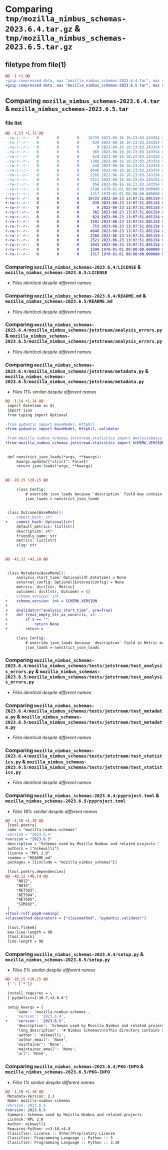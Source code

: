 # Comparing `tmp/mozilla_nimbus_schemas-2023.6.4.tar.gz` & `tmp/mozilla_nimbus_schemas-2023.6.5.tar.gz`

## filetype from file(1)

```diff
@@ -1 +1 @@
-gzip compressed data, was "mozilla_nimbus_schemas-2023.6.4.tar", max compression
+gzip compressed data, was "mozilla_nimbus_schemas-2023.6.5.tar", max compression
```

## Comparing `mozilla_nimbus_schemas-2023.6.4.tar` & `mozilla_nimbus_schemas-2023.6.5.tar`

### file list

```diff
@@ -1,13 +1,13 @@
--rw-r--r--   0        0        0    16725 2023-06-16 16:23:03.243354 mozilla_nimbus_schemas-2023.6.4/LICENSE
--rw-r--r--   0        0        0      839 2023-06-16 16:23:03.243354 mozilla_nimbus_schemas-2023.6.4/README.md
--rw-r--r--   0        0        0        0 2023-06-16 16:23:03.243354 mozilla_nimbus_schemas-2023.6.4/mozilla_nimbus_schemas/__init__.py
--rw-r--r--   0        0        0      365 2023-06-16 16:23:03.243354 mozilla_nimbus_schemas-2023.6.4/mozilla_nimbus_schemas/jetstream/__init__.py
--rw-r--r--   0        0        0      624 2023-06-16 16:23:03.243354 mozilla_nimbus_schemas-2023.6.4/mozilla_nimbus_schemas/jetstream/analysis_errors.py
--rw-r--r--   0        0        0     1386 2023-06-16 16:23:03.243354 mozilla_nimbus_schemas-2023.6.4/mozilla_nimbus_schemas/jetstream/metadata.py
--rw-r--r--   0        0        0      648 2023-06-16 16:23:03.243354 mozilla_nimbus_schemas-2023.6.4/mozilla_nimbus_schemas/jetstream/statistics.py
--rw-r--r--   0        0        0     4646 2023-06-16 16:23:03.243354 mozilla_nimbus_schemas-2023.6.4/mozilla_nimbus_schemas/tests/jetstream/test_analysis_errors.py
--rw-r--r--   0        0        0     2266 2023-06-16 16:23:03.243354 mozilla_nimbus_schemas-2023.6.4/mozilla_nimbus_schemas/tests/jetstream/test_metadata.py
--rw-r--r--   0        0        0     2521 2023-06-16 16:23:03.243354 mozilla_nimbus_schemas-2023.6.4/mozilla_nimbus_schemas/tests/jetstream/test_statistics.py
--rw-r--r--   0        0        0      956 2023-06-16 16:23:03.243354 mozilla_nimbus_schemas-2023.6.4/pyproject.toml
--rw-r--r--   0        0        0     1598 1970-01-01 00:00:00.000000 mozilla_nimbus_schemas-2023.6.4/setup.py
--rw-r--r--   0        0        0     1317 1970-01-01 00:00:00.000000 mozilla_nimbus_schemas-2023.6.4/PKG-INFO
+-rw-r--r--   0        0        0    16725 2023-06-23 13:07:51.801154 mozilla_nimbus_schemas-2023.6.5/LICENSE
+-rw-r--r--   0        0        0      839 2023-06-23 13:07:51.801154 mozilla_nimbus_schemas-2023.6.5/README.md
+-rw-r--r--   0        0        0        0 2023-06-23 13:07:51.801154 mozilla_nimbus_schemas-2023.6.5/mozilla_nimbus_schemas/__init__.py
+-rw-r--r--   0        0        0      365 2023-06-23 13:07:51.801154 mozilla_nimbus_schemas-2023.6.5/mozilla_nimbus_schemas/jetstream/__init__.py
+-rw-r--r--   0        0        0      624 2023-06-23 13:07:51.801154 mozilla_nimbus_schemas-2023.6.5/mozilla_nimbus_schemas/jetstream/analysis_errors.py
+-rw-r--r--   0        0        0     1591 2023-06-23 13:07:51.801154 mozilla_nimbus_schemas-2023.6.5/mozilla_nimbus_schemas/jetstream/metadata.py
+-rw-r--r--   0        0        0      753 2023-06-23 13:07:51.801154 mozilla_nimbus_schemas-2023.6.5/mozilla_nimbus_schemas/jetstream/statistics.py
+-rw-r--r--   0        0        0     4646 2023-06-23 13:07:51.801154 mozilla_nimbus_schemas-2023.6.5/mozilla_nimbus_schemas/tests/jetstream/test_analysis_errors.py
+-rw-r--r--   0        0        0     2266 2023-06-23 13:07:51.801154 mozilla_nimbus_schemas-2023.6.5/mozilla_nimbus_schemas/tests/jetstream/test_metadata.py
+-rw-r--r--   0        0        0     2521 2023-06-23 13:07:51.801154 mozilla_nimbus_schemas-2023.6.5/mozilla_nimbus_schemas/tests/jetstream/test_statistics.py
+-rw-r--r--   0        0        0     1043 2023-06-23 13:07:51.801154 mozilla_nimbus_schemas-2023.6.5/pyproject.toml
+-rw-r--r--   0        0        0     1598 1970-01-01 00:00:00.000000 mozilla_nimbus_schemas-2023.6.5/setup.py
+-rw-r--r--   0        0        0     1317 1970-01-01 00:00:00.000000 mozilla_nimbus_schemas-2023.6.5/PKG-INFO
```

### Comparing `mozilla_nimbus_schemas-2023.6.4/LICENSE` & `mozilla_nimbus_schemas-2023.6.5/LICENSE`

 * *Files identical despite different names*

### Comparing `mozilla_nimbus_schemas-2023.6.4/README.md` & `mozilla_nimbus_schemas-2023.6.5/README.md`

 * *Files identical despite different names*

### Comparing `mozilla_nimbus_schemas-2023.6.4/mozilla_nimbus_schemas/jetstream/analysis_errors.py` & `mozilla_nimbus_schemas-2023.6.5/mozilla_nimbus_schemas/jetstream/analysis_errors.py`

 * *Files identical despite different names*

### Comparing `mozilla_nimbus_schemas-2023.6.4/mozilla_nimbus_schemas/jetstream/metadata.py` & `mozilla_nimbus_schemas-2023.6.5/mozilla_nimbus_schemas/jetstream/metadata.py`

 * *Files 11% similar despite different names*

```diff
@@ -1,14 +1,14 @@
 import datetime as dt
 import json
 from typing import Optional
 
-from pydantic import BaseModel, HttpUrl
+from pydantic import BaseModel, HttpUrl, validator
 
-from mozilla_nimbus_schemas.jetstream.statistics import AnalysisBasis
+from mozilla_nimbus_schemas.jetstream.statistics import SCHEMA_VERSION, AnalysisBasis
 
 
 def nonstrict_json_loads(*args, **kwargs):
     kwargs.update({"strict": False})
     return json.loads(*args, **kwargs)
 
 
@@ -20,15 +20,15 @@
 
     class Config:
         # override json_loads because `description` field may contain \n
         json_loads = nonstrict_json_loads
 
 
 class Outcome(BaseModel):
-    commit_hash: str
+    commit_hash: Optional[str]
     default_metrics: list[str]
     description: str
     friendly_name: str
     metrics: list[str]
     slug: str
 
 
@@ -42,12 +42,18 @@
 
 
 class Metadata(BaseModel):
     analysis_start_time: Optional[dt.datetime] = None
     external_config: Optional[ExternalConfig] = None
     metrics: dict[str, Metric]
     outcomes: dict[str, Outcome] = {}
-    schema_version: int
+    schema_version: int = SCHEMA_VERSION
+
+    @validator("analysis_start_time", pre=True)
+    def treat_empty_str_as_none(cls, v):
+        if v == "":
+            return None
+        return v
 
     class Config:
         # override json_loads because `description` field in Metric may contain \n
         json_loads = nonstrict_json_loads
```

### Comparing `mozilla_nimbus_schemas-2023.6.4/mozilla_nimbus_schemas/tests/jetstream/test_analysis_errors.py` & `mozilla_nimbus_schemas-2023.6.5/mozilla_nimbus_schemas/tests/jetstream/test_analysis_errors.py`

 * *Files identical despite different names*

### Comparing `mozilla_nimbus_schemas-2023.6.4/mozilla_nimbus_schemas/tests/jetstream/test_metadata.py` & `mozilla_nimbus_schemas-2023.6.5/mozilla_nimbus_schemas/tests/jetstream/test_metadata.py`

 * *Files identical despite different names*

### Comparing `mozilla_nimbus_schemas-2023.6.4/mozilla_nimbus_schemas/tests/jetstream/test_statistics.py` & `mozilla_nimbus_schemas-2023.6.5/mozilla_nimbus_schemas/tests/jetstream/test_statistics.py`

 * *Files identical despite different names*

### Comparing `mozilla_nimbus_schemas-2023.6.4/pyproject.toml` & `mozilla_nimbus_schemas-2023.6.5/pyproject.toml`

 * *Files 18% similar despite different names*

```diff
@@ -1,10 +1,10 @@
 [tool.poetry]
 name = "mozilla-nimbus-schemas"
-version = "2023.6.4"
+version = "2023.6.5"
 description = "Schemas used by Mozilla Nimbus and related projects."
 authors = ["mikewilli"]
 license = "MPL 2.0"
 readme = "README.md"
 packages = [{include = "mozilla_nimbus_schemas"}]
 
 [tool.poetry.dependencies]
@@ -40,12 +40,14 @@
     "N812",
     "N815",
     "RET503",
     "RET504",
     "RET505",
     "SIM102",
 ]
+[tool.ruff.pep8-naming]
+classmethod-decorators = ["classmethod", "pydantic.validator"]
 
 [tool.flake8]
 max-line-length = 90
 [tool.black]
 line-length = 90
```

### Comparing `mozilla_nimbus_schemas-2023.6.4/setup.py` & `mozilla_nimbus_schemas-2023.6.5/setup.py`

 * *Files 5% similar despite different names*

```diff
@@ -10,15 +10,15 @@
 {'': ['*']}
 
 install_requires = \
 ['pydantic>=1.10.7,<2.0.0']
 
 setup_kwargs = {
     'name': 'mozilla-nimbus-schemas',
-    'version': '2023.6.4',
+    'version': '2023.6.5',
     'description': 'Schemas used by Mozilla Nimbus and related projects.',
     'long_description': '# Nimbus Schemas\n\nThis directory contains a published package of schemas used by different parts of the Mozilla Nimbus experimentation ecosystem.\n\n## Versioning\n`mozilla-nimbus-schemas` uses a date-based versioning scheme. The format is `yyyy.m.#`, where `m` is the non-zero-padded month, and `#` is an incrementing number starting from 1 for each month. For example, the second release in June of 2023 would have a version of `2023.6.2`.\n\n## Installation/Usage\n### Prerequisites\n- python ^3.10\n- poetry ^1.2.2\n\nFrom project root (i.e., parent to this directory)\n- Install: `make schemas_install`\n- Run linting and tests: `make schemas_check`\n- Code formatting: `make schemas_code_format`\n\n## Schemas\n### Jetstream\n\nContains schemas describing analysis results, metadata, and errors from [Jetstream](https://github.com/mozilla/jetstream).\n',
     'author': 'mikewilli',
     'author_email': 'None',
     'maintainer': 'None',
     'maintainer_email': 'None',
     'url': 'None',
```

### Comparing `mozilla_nimbus_schemas-2023.6.4/PKG-INFO` & `mozilla_nimbus_schemas-2023.6.5/PKG-INFO`

 * *Files 1% similar despite different names*

```diff
@@ -1,10 +1,10 @@
 Metadata-Version: 2.1
 Name: mozilla-nimbus-schemas
-Version: 2023.6.4
+Version: 2023.6.5
 Summary: Schemas used by Mozilla Nimbus and related projects.
 License: MPL 2.0
 Author: mikewilli
 Requires-Python: >=3.10,<4.0
 Classifier: License :: Other/Proprietary License
 Classifier: Programming Language :: Python :: 3
 Classifier: Programming Language :: Python :: 3.10
```

